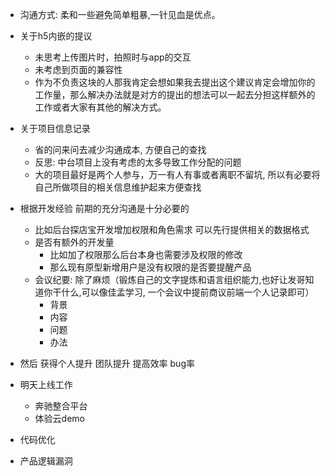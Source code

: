 - 沟通方式: 柔和一些避免简单粗暴,一针见血是优点。
- 关于h5内嵌的提议
  - 未思考上传图片时，拍照时与app的交互
  - 未考虑到页面的兼容性
  - 作为不负责这块的人那我肯定会想如果我去提出这个建议肯定会增加你的工作量，那么解决办法就是对方的提出的想法可以一起去分担这样额外的工作或者大家有其他的解决方式。
- 关于项目信息记录
  - 省的问来问去减少沟通成本, 方便自己的查找
  - 反思: 中台项目上没有考虑的太多导致工作分配的问题
  - 大的项目最好是两个人参与，万一有人有事或者离职不留坑, 所以有必要将自己所做项目的相关信息维护起来方便查找
- 根据开发经验 前期的充分沟通是十分必要的
  - 比如后台探店宝开发增加权限和角色需求 可以先行提供相关的数据格式
  - 是否有额外的开发量
      - 比如加了权限那么后台本身也需要涉及权限的修改
      - 那么现有原型新增用户是没有权限的是否要提醒产品
  - 会议纪要:  除了麻烦（锻炼自己的文字提炼和语言组织能力,也好让发哥知道你干什么,可以像佳孟学习, 一个会议中提前商议前端一个人记录即可）
    - 背景
    - 内容
    - 问题 
    - 办法
- 然后 获得个人提升 团队提升 提高效率 bug率

- 明天上线工作
  - 奔驰整合平台
  - 体验云demo
- 代码优化
- 产品逻辑漏洞